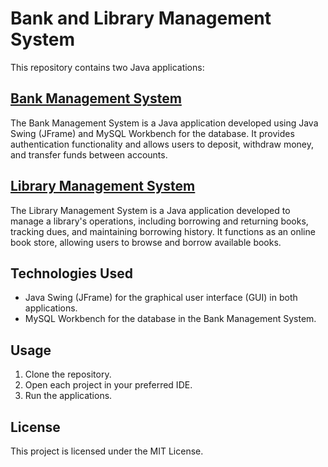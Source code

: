 # Bank and Library Management System

This repository contains two Java applications:

## [Bank Management System](/tree/Bank_Management(Task_1))

The Bank Management System is a Java application developed using Java Swing (JFrame) and MySQL Workbench for the database. 
It provides authentication functionality and allows users to deposit, withdraw money, and transfer funds between accounts.

## [Library Management System](/tree/Library_Management(Task_2))

The Library Management System is a Java application developed to manage a library's operations, including borrowing and returning books, tracking dues, and maintaining borrowing history. 
It functions as an online book store, allowing users to browse and borrow available books.

## Technologies Used

- Java Swing (JFrame) for the graphical user interface (GUI) in both applications.
- MySQL Workbench for the database in the Bank Management System.

## Usage

1. Clone the repository.
2. Open each project in your preferred IDE.
3. Run the applications.

## License

This project is licensed under the MIT License.
